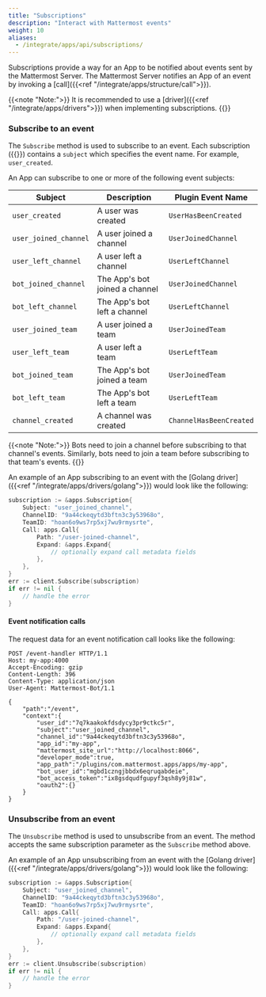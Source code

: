 ```yaml
---
title: "Subscriptions"
description: "Interact with Mattermost events"
weight: 10
aliases:
  - /integrate/apps/api/subscriptions/
---
```


Subscriptions provide a way for an App to be notified about events sent by the Mattermost Server. The Mattermost Server notifies an App of an event by invoking a [call]({{<ref "/integrate/apps/structure/call">}}).

{{<note "Note:">}}
It is recommended to use a [driver]({{<ref "/integrate/apps/drivers">}}) when implementing subscriptions.
{{</note>}}

### Subscribe to an event

The `Subscribe` method is used to subscribe to an event. Each subscription ({{<newtabref title="godoc" href="https://pkg.go.dev/github.com/mattermost/mattermost-plugin-apps/apps#Subscription">}}) contains a `subject` which specifies the event name. For example, `user_created`.

An App can subscribe to one or more of the following event subjects:

| Subject               | Description                    | Plugin Event Name       |
|-----------------------|--------------------------------|-------------------------|
| `user_created`        | A user was created             | `UserHasBeenCreated`    |
| `user_joined_channel` | A user joined a channel        | `UserJoinedChannel`     |
| `user_left_channel`   | A user left a channel          | `UserLeftChannel`       |
| `bot_joined_channel`  | The App's bot joined a channel | `UserJoinedChannel`     |
| `bot_left_channel`    | The App's bot left a channel   | `UserLeftChannel`       |
| `user_joined_team`    | A user joined a team           | `UserJoinedTeam`        |
| `user_left_team`      | A user left a team             | `UserLeftTeam`          |
| `bot_joined_team`     | The App's bot joined a team    | `UserJoinedTeam`        |
| `bot_left_team`       | The App's bot left a team      | `UserLeftTeam`          |
| `channel_created`     | A channel was created          | `ChannelHasBeenCreated` |

{{<note "Note:">}}
Bots need to join a channel before subscribing to that channel's events. Similarly, bots need to join a team before subscribing to that team's events.
{{</note>}}

An example of an App subscribing to an event with the [Golang driver]({{<ref "/integrate/apps/drivers/golang">}}) would look like the following:

```go
subscription := &apps.Subscription{
    Subject: "user_joined_channel",
    ChannelID: "9a44ckeqytd3bftn3c3y53968o",
    TeamID: "hoan6o9ws7rp5xj7wu9rmysrte",
    Call: apps.Call{
        Path: "/user-joined-channel",
        Expand: &apps.Expand{
            // optionally expand call metadata fields
        },
    },
}
err := client.Subscribe(subscription)
if err != nil {   
    // handle the error
}
```

#### Event notification calls

The request data for an event notification call looks like the following:

```http request
POST /event-handler HTTP/1.1
Host: my-app:4000
Accept-Encoding: gzip
Content-Length: 396
Content-Type: application/json
User-Agent: Mattermost-Bot/1.1

{
    "path":"/event",
    "context":{
        "user_id":"7q7kaakokfdsdycy3pr9ctkc5r",
        "subject":"user_joined_channel",
        "channel_id":"9a44ckeqytd3bftn3c3y53968o",
        "app_id":"my-app",
        "mattermost_site_url":"http://localhost:8066",
        "developer_mode":true,
        "app_path":"/plugins/com.mattermost.apps/apps/my-app",
        "bot_user_id":"mgbd1czngjbbdx6eqruqabdeie",
        "bot_access_token":"ix8gsdqudfgupyf3qsh8y9j81w",
        "oauth2":{}
    }
}
```

### Unsubscribe from an event

The `Unsubscribe` method is used to unsubscribe from an event. The method accepts the same subscription parameter as the `Subscribe` method above.

An example of an App unsubscribing from an event with the [Golang driver]({{<ref "/integrate/apps/drivers/golang">}}) would look like the following:

```go
subscription := &apps.Subscription{
    Subject: "user_joined_channel",
    ChannelID: "9a44ckeqytd3bftn3c3y53968o",
    TeamID: "hoan6o9ws7rp5xj7wu9rmysrte",
    Call: apps.Call{
        Path: "/user-joined-channel",
        Expand: &apps.Expand{
            // optionally expand call metadata fields
        },
    },
}
err := client.Unsubscribe(subscription)
if err != nil {
    // handle the error
}
```
